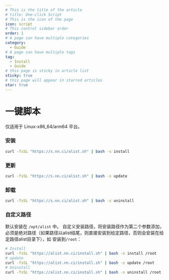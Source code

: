 ```yaml
---
# This is the title of the article
# title: One-click Script
# This is the icon of the page
icon: script
# This control sidebar order
order: 1
# A page can have multiple categories
category:
  - Guide
# A page can have multiple tags
tag:
  - Install
  - Guide
# this page is sticky in article list
sticky: true
# this page will appear in starred articles
star: true
---
```


# 一键脚本

仅适用于 Linux-x86_64/arm64 平台。

### 安装

```bash
curl -fsSL "https://s.nn.ci/alist.sh" | bash -s install
```

### 更新

```bash
curl -fsSL "https://s.nn.ci/alist.sh" | bash -s update
```

### 卸载

```bash
curl -fsSL "https://s.nn.ci/alist.sh" | bash -s uninstall
```

### 自定义路径

默认安装在 `/opt/alist` 中。 自定义安装路径，将安装路径作为第二个参数添加，必须是绝对路径（如果路径以alist结尾，则直接安装到给定路径，否则会安装在给定路径alist目录下），如 安装到`/root`：

```bash
# Install
curl -fsSL "https://alist.nn.ci/install.sh" | bash -s install /root
# update
curl -fsSL "https://alist.nn.ci/install.sh" | bash -s update /root
# Uninstall
curl -fsSL "https://alist.nn.ci/install.sh" | bash -s uninstall /root
```
